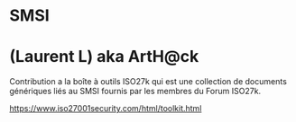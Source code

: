 # SMSI
# (Laurent L) aka ArtH@ck
Contribution a la boîte à outils ISO27k qui est une collection de documents génériques liés au SMSI fournis par les membres du Forum ISO27k.

https://www.iso27001security.com/html/toolkit.html
